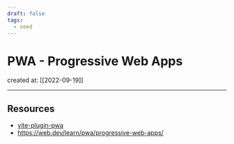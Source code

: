 ```yaml
---
draft: false
tags:
  - seed
---
```


# PWA - Progressive Web Apps

created at: [[2022-09-19]]

---

## Resources

- [vite-plugin-pwa](https://vite-plugin-pwa.netlify.app/guide/)
- https://web.dev/learn/pwa/progressive-web-apps/
